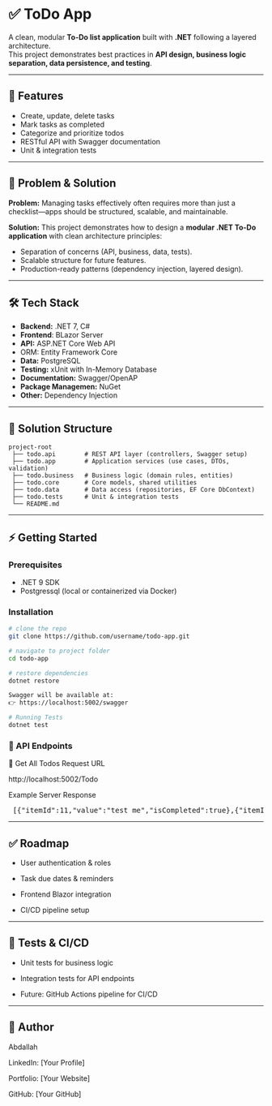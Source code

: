 # ✅ ToDo App  

A clean, modular **To-Do list application** built with **.NET** following a layered architecture.  
This project demonstrates best practices in **API design, business logic separation, data persistence, and testing**.  

---

## 🚀 Features  
- Create, update, delete tasks  
- Mark tasks as completed  
- Categorize and prioritize todos  
- RESTful API with Swagger documentation  
- Unit & integration tests  

---

## 🎯 Problem & Solution  
**Problem:** Managing tasks effectively often requires more than just a checklist—apps should be structured, scalable, and maintainable.  

**Solution:** This project demonstrates how to design a **modular .NET To-Do application** with clean architecture principles:  
- Separation of concerns (API, business, data, tests).  
- Scalable structure for future features.  
- Production-ready patterns (dependency injection, layered design).  

---

## 🛠️ Tech Stack  
- **Backend:** .NET 7, C#
- **Frontend**: BLazor Server
- **API:** ASP.NET Core Web API
- ORM: Entity Framework Core  
- **Data:** PostgreSQL
- **Testing:** xUnit with In-Memory Database
- **Documentation:** Swagger/OpenAP
- **Package Managemen:** NuGet
- **Other:** Dependency Injection  

---

## 📂 Solution Structure 
```plaintext
project-root
 ├── todo.api        # REST API layer (controllers, Swagger setup)
 ├── todo.app        # Application services (use cases, DTOs, validation)
 ├── todo.business   # Business logic (domain rules, entities)
 ├── todo.core       # Core models, shared utilities
 ├── todo.data       # Data access (repositories, EF Core DbContext)
 ├── todo.tests      # Unit & integration tests
 └── README.md

```

---

## ⚡ Getting Started  

### Prerequisites  
- .NET 9 SDK  
- Postgressql (local or containerized via Docker)  

### Installation  
```bash
# clone the repo
git clone https://github.com/username/todo-app.git

# navigate to project folder
cd todo-app

# restore dependencies
dotnet restore

Swagger will be available at:
👉 https://localhost:5002/swagger

# Running Tests
dotnet test

```
### 📡 API Endpoints

🔹 Get All Todos
Request URL

http://localhost:5002/Todo

Example Server Response

<pre> [{"itemId":11,"value":"test me","isCompleted":true},{"itemId":12,"value":"hello","isCompleted":true},{"itemId":13,"value":"string","isCompleted":true},{"itemId":14,"value":"string","isCompleted":true},{"itemId":15,"value":"string","isCompleted":true},{"itemId":16,"value":"string","isCompleted":true},{"itemId":17,"value":"string","isCompleted":true},{"itemId":18,"value":"string","isCompleted":true},{"itemId":19,"value":"string","isCompleted":true},{"itemId":20,"value":"string","isCompleted":true},{"itemId":21,"value":"string","isCompleted":true},{"itemId":22,"value":"string","isCompleted":true},{"itemId":23,"value":"string","isCompleted":true}] </pre>

---
## ✅ Roadmap

- User authentication & roles

- Task due dates & reminders

- Frontend Blazor integration

- CI/CD pipeline setup
---

## 🧪 Tests & CI/CD

- Unit tests for business logic

- Integration tests for API endpoints
- Future: GitHub Actions pipeline for CI/CD

---

## 👤 Author

Abdallah

LinkedIn: [Your Profile]

Portfolio: [Your Website]

GitHub: [Your GitHub]

